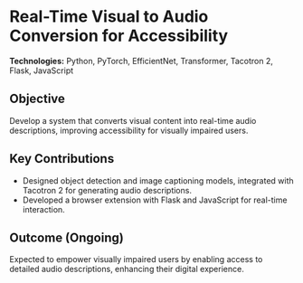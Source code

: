 # Real-Time Visual to Audio Conversion for Accessibility

**Technologies:** Python, PyTorch, EfficientNet, Transformer, Tacotron 2, Flask, JavaScript  

## Objective
Develop a system that converts visual content into real-time audio descriptions, improving accessibility for visually impaired users.

## Key Contributions
- Designed object detection and image captioning models, integrated with Tacotron 2 for generating audio descriptions.
- Developed a browser extension with Flask and JavaScript for real-time interaction.

## Outcome (Ongoing)
Expected to empower visually impaired users by enabling access to detailed audio descriptions, enhancing their digital experience.
